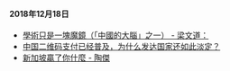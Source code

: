 #### 2018年12月18日

- [學術只是一塊魔鏡（「中國的大腦」之一） - 梁文道：](https://ms64mb.github.io/words/20181218-1%E6%A2%81%E6%96%87%E9%81%93)
- [中国二维码支付已经普及，为什么发达国家还如此淡定？](https://ms64mb.github.io/words/20181218-2%E6%97%A5%E6%9C%AC%E4%BA%8C%E7%BB%B4%E7%A0%81%E6%94%AF%E4%BB%98)
- [新加坡贏了你什麼 - 陶傑](https://ms64mb.github.io/words/20181218-3%E9%99%B6%E6%9D%B0)

